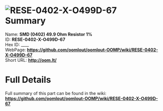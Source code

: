 
![RESE-0402-X-O499D-67](https://github.com/oomlout/oomlout-OOMP/blob/master/parts/RESE-0402-X-O499D-67/RESE-0402-X-O499D-67_420.jpg)   
Summary
=================
  
Name: __SMD (0402) 49.9 Ohm Resistor 1%__    
ID: __RESE-0402-X-O499D-67__   
Hex ID: ____   
WebPage: __https://github.com/oomlout/oomlout-OOMP/wiki/RESE-0402-X-O499D-67__   
Short URL: __http://oom.lt/__   

Full Details
==========================
Full summary of this part can be found in the wiki:   
__https://github.com/oomlout/oomlout-OOMP/wiki/RESE-0402-X-O499D-67__    


